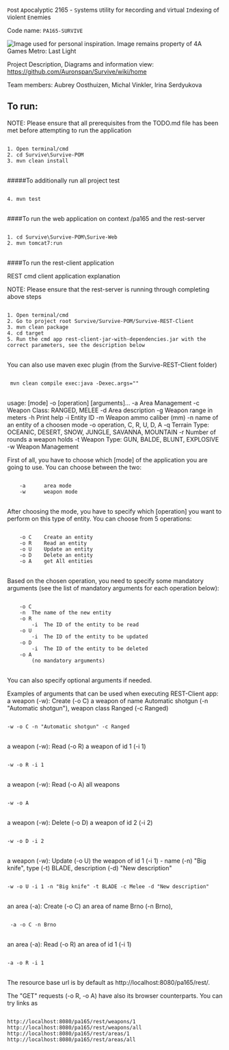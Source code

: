 `P`ost `A`pocalyptic 2165 - `S`ystems `U`tility for `R`ecording and `V`irtual `I`ndexing of `V`iolent `E`nemies

Code name: `PA165-SURVIVE`

![Image used for personal inspiration. Image remains property of 4A Games Metro: Last Light](http://www.doublejump.co/wp-content/uploads/2013/04/metrolastlight-header03-600x300.jpg)


Project Description, Diagrams and information view: 
https://github.com/Auronspan/Survive/wiki/home

Team members: 
Aubrey Oosthuizen,
Michal Vinkler,
Irina Serdyukova


## To run:

NOTE: Please ensure that all prerequisites from the TODO.md file has been met before attempting to run the application
<pre>
<code>
1. Open terminal/cmd
2. cd Survive\Survive-POM
3. mvn clean install
</code>
</pre>

#####To additionally run all project test

<pre>
<code>
4. mvn test
</code>
</pre>


####To run the web application on context /pa165 and the rest-server 

<pre>
<code>
1. cd Survive\Survive-POM\Surive-Web
2. mvn tomcat7:run 
</code>
</pre>


####To run the rest-client application


REST cmd client application explanation

NOTE: Please ensure that the rest-server is running through completing above steps

<pre>
<code>
1. Open terminal/cmd
2. Go to project root Survive/Survive-POM/Survive-REST-Client
3. mvn clean package
4. cd target
5. Run the cmd app rest-client-jar-with-dependencies.jar with the correct parameters, see the description below
</code>
</pre>   


You can also use maven exec plugin (from the Survive-REST-Client folder)
   
 <pre>
<code>
 mvn clean compile exec:java -Dexec.args="<command line args>"
</code>
</pre>

usage: [mode] -o [operation] [arguments]...
 -a                  Area Management
 -c <Weapon Class>   Weapon Class: RANGED, MELEE
 -d <Description>    Area description
 -g <range>          Weapon range in meters
 -h                  Print help
 -i <id>             Entity ID
 -m <caliber>        Weapon ammo caliber (mm)
 -n <name>           name of an entity of a choosen mode
 -o <operation>      operation, C, R, U, D, A
 -q <Area Terrain>   Terrain Type: OCEANIC, DESERT, SNOW, JUNGLE, SAVANNA, MOUNTAIN
 -r <rounds>         Number of rounds a weapon holds
 -t <Weapon Type>    Weapon Type: GUN, BALDE, BLUNT, EXPLOSIVE
 -w                  Weapon Management


First of all, you have to choose which [mode] of the application you are going to use. You can choose between the two:

<pre>
<code>
    -a 		area mode
    -w 		weapon mode
</code>
</pre>	
After choosing the mode, you have to specify which [operation] you want to perform on this type of entity. You can choose from 5 operations:

<pre>
<code>
	-o C  	Create an entity
	-o R  	Read an entity
	-o U  	Update an entity
	-o D  	Delete an entity
	-o A  	get All entities
</code>
</pre>	
Based on the chosen operation, you need to specify some mandatory arguments (see the list of mandatory arguments for each operation below):

<pre>
<code>
    -o C 
	-n <name> The name of the new entity
    -o R 
        -i <id> The ID of the entity to be read
    -o U 
        -i <id> The ID of the entity to be updated
    -o D
        -i <id> The ID of the entity to be deleted
    -o A 
		(no mandatory arguments)
</code>
</pre>		
You can also specify optional arguments if needed.

Examples of arguments that can be used when executing REST-Client app:
a weapon (-w): Create (-o C) a weapon of name Automatic shotgun (-n "Automatic shotgun"), weapon class Ranged (-c Ranged)
<pre>
<code>
-w -o C -n "Automatic shotgun" -c Ranged
</code>
</pre>
a weapon (-w): Read (-o R) a weapon of id 1 (-i 1)
<pre>
<code>
-w -o R -i 1
</code>
</pre>
a weapon (-w): Read (-o A) all weapons
<pre>
<code>
-w -o A
</code>
</pre>
a weapon (-w): Delete (-o D) a weapon of id 2 (-i 2) 
<pre>
<code>
-w -o D -i 2
</code>
</pre>
a weapon (-w): Update (-o U) the weapon of id 1 (-i 1) -  name (-n) "Big knife", type (-t) BLADE, description (-d) "New description"
<pre>
<code>
-w -o U -i 1 -n "Big knife" -t BLADE -c Melee -d "New description"
</code>
</pre>
an area (-a): Create (-o C) an area of name Brno (-n Brno),
<pre>
<code>
 -a -o C -n Brno
</code>
</pre>
an area (-a): Read (-o R) an area of id 1 (-i 1)
<pre>
<code>
-a -o R -i 1
</code>
</pre>
The resource base url is by default as http://localhost:8080/pa165/rest/.

The "GET" requests (-o R, -o A) have also its browser counterparts. You can try links as

<pre>
<code>
http://localhost:8080/pa165/rest/weapons/1 
http://localhost:8080/pa165/rest/weapons/all
http://localhost:8080/pa165/rest/areas/1 
http://localhost:8080/pa165/rest/areas/all	
</code>
</pre>
